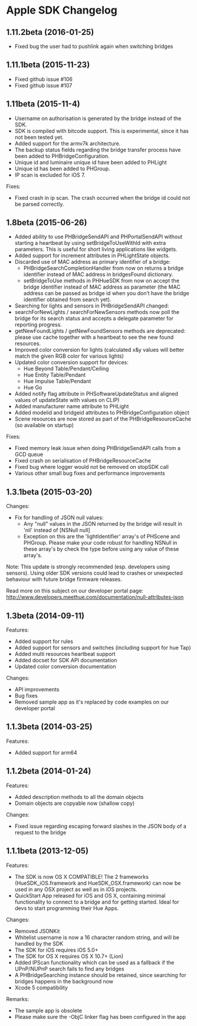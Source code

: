 #  Apple SDK Changelog

## 1.11.2beta (2016-01-25)

- Fixed bug the user had to pushlink again when switching bridges

## 1.11.1beta (2015-11-23)

- Fixed github issue #106
- Fixed github issue #107

## 1.11beta (2015-11-4)

- Username on authorisation is generated by the bridge instead of the SDK.
- SDK is compiled with bitcode support. This is experimental, since it has not been tested yet.
- Added support for the armv7k architecture.
- The backup status fields regarding the bridge transfer process have been added to PHBridgeConfiguration.
- Unique id and luminaire unique id have been added to PHLight
- Unique id has been added to PHGroup.
- IP scan is excluded for iOS 7.

Fixes:

- Fixed crash in ip scan. The crash occurred when the bridge id could not be parsed correctly.

## 1.8beta (2015-06-26)

- Added ability to use PHBridgeSendAPI and PHPortalSendAPI without starting a heartbeat by using setBridgeToUseWithId with extra parameters. This is useful for short living applications like widgets. 
- Added support for increment attributes in PHLightState objects. 
- Discarded use of MAC address as primary identifier of a bridge:
  - PHBridgeSearchCompletionHandler from now on returns a bridge identifier instead of MAC address in bridgesFound dictionary.
  - setBridgeToUse methods in PHHueSDK from now on accept the bridge identifier instead of MAC address as parameter (the MAC address can be passed as bridge id when you don’t have the bridge identifier obtained from search yet). 
- Searching for lights and sensors in PHBridgeSendAPI changed:
 -  searchForNewLights / searchForNewSensors methods now poll the bridge for its search status and accepts a delegate parameter for reporting progress.
 - getNewFoundLights / getNewFoundSensors methods are deprecated: please use cache together with a heartbeat to see the new found resources.
- Improved color conversion for lights (calculated x&y values will better match the given RGB color for various lights)
- Updated color conversion support for devices:  
  - Hue Beyond Table/Pendant/Ceiling
  - Hue Entity Table/Pendant
  - Hue Impulse Table/Pendant
  - Hue Go
- Added notify flag attribute in PHSoftwareUpdateStatus and aligned values of updateState with values on CLIP) 
- Added manufacturer name attribute to PHLight
- Added modelid and bridgeid attributes to PHBridgeConfiguration object
- Scene resources are now stored as part of the PHBridgeResourceCache (so available on startup)

Fixes:

- Fixed memory leak issue when doing PHBridgeSendAPI calls from a GCD queue
- Fixed crash on serialisation of PHBridgeResourceCache
- Fixed bug where logger would not be removed on stopSDK call
- Various other small bug fixes and performance improvements

## 1.3.1beta (2015-03-20)

Changes:
- Fix for handling of JSON null values:
    - Any "null" values in the JSON returned by the bridge will result in 'nil' instead of [NSNull null]
    - Exception on this are the 'lightIdentifier' array's of PHScene and PHGroup. Please make your code robust for handling NSNull in these array's by check the type before using any value of these array's.

Note: This update is strongly recommended (esp. developers using sensors). Using older SDK versions could lead to crashes or unexpected behaviour with future bridge firmware releases. 

Read more on this subject on our developer portal page: http://www.developers.meethue.com/documentation/null-attributes-json

## 1.3beta (2014-09-11)

Features: 
- Added support for rules
- Added support for sensors and switches (including support for hue Tap)
- Added multi resources heartbeat support
- Added docset for SDK API documentation
- Updated color conversion documentation

Changes:
- API improvements
- Bug fixes
- Removed sample app as it's replaced by code examples on our developer portal


## 1.1.3beta (2014-03-25)

Features:
  - Added support for arm64


## 1.1.2beta (2014-01-24)

Features:
  - Added description methods to all the domain objects
  - Domain objects are copyable now (shallow copy)

Changes:
  - Fixed issue regarding escaping forward slashes in the JSON body of a request to the bridge


## 1.1.1beta (2013-12-05)

Features:

  - The SDK is now OS X COMPATIBLE!   The 2 frameworks (HueSDK_iOS.framework and HueSDK_OSX.framework) can now be used in any OSX project as well as in iOS projects.
  - QuickStart App released for iOS and OS X, containing minimal functionality to connect to a bridge and for getting started. Ideal for devs to start programming their Hue Apps.
    
Changes:

  - Removed JSONKit
  - Whitelist username is now a 16 character random string, and will be handled by the SDK
  - The SDK for iOS requires iOS 5.0+
  - The SDK for OS X requires OS X 10.7+ (Lion)
  - Added IPScan functionality which can be used as a fallback if the UPnP/NUPnP search fails to find any bridges
  - A PHBridgeSearching instance should be retained, since searching for bridges happens in the background now
  - Xcode 5 compatibility 

Remarks:

  - The sample app is obsolete
  - Please make sure the -ObjC linker flag has been configured in the app